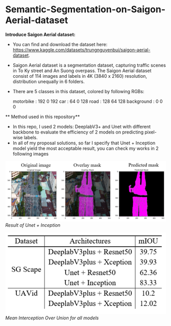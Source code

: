 # Semantic-Segmentation-on-Saigon-Aerial-dataset

**Introduce Saigon Aerial dataset:** 
+ You can find and download the dataset here: https://www.kaggle.com/datasets/trungnguyenbui/saigon-aerial-dataset.
+ Saigon Aerial dataset is a segmentation dataset, capturing traffic scenes in To Ky street and An Suong overpass. The Saigon Aerial dataset consist of 114 images and labels in 4K (3840 x 2160) resolution, distribution unequally in 6 folders.
+ There are 5 classes in this dataset, colored by following RGBs:

    motorbike : 192 0 192
    car : 64 0 128
    road : 128 64 128
    background : 0 0 0
    
** Method used in this repository**
+ In this repo, I used 2 models: DeeplabV3+ and Unet with different backbone to evaluate the efficiency of 2 models on predicting pixel-wise labels.
+ In all of my proposal solutions, so far I specify that Unet + Inception model yield the most acceptable result, you can check my works in 2 following images 

![](https://github.com/nguyenbui45/Semantic-Segmentation-on-Saigon-Aerial-dataset/blob/master/output.PNG)
_Result of Unet + Inception_

![](https://github.com/nguyenbui45/Semantic-Segmentation-on-Saigon-Aerial-dataset/blob/master/miou.PNG)
_Mean Interception Over Union for all models_
